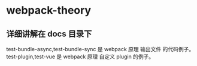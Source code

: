 # webpack-theory

## 详细讲解在 docs 目录下

test-bundle-async,test-bundle-sync 是 webpack 原理 输出文件 的代码例子。
test-plugin,test-vue 是 webpack 原理 自定义 plugin 的例子。
